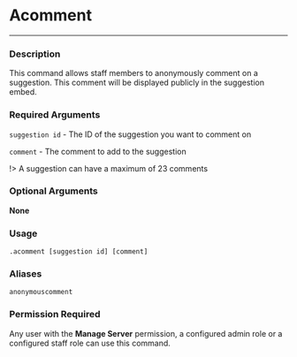 # Acomment
---
### Description
This command allows staff members to anonymously comment on a suggestion. This comment will be displayed publicly in the suggestion embed.
### Required Arguments
`suggestion id` - The ID of the suggestion you want to comment on

`comment` - The comment to add to the suggestion

!> A suggestion can have a maximum of 23 comments
### Optional Arguments
**None**
### Usage
```
.acomment [suggestion id] [comment]
```
### Aliases
`anonymouscomment`
### Permission Required
Any user with the **Manage Server** permission, a configured admin role or a configured staff role can use this command.
